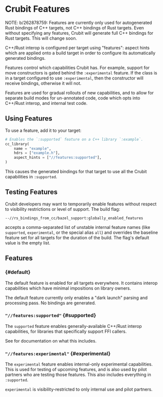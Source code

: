 # Crubit Features

<internal link>

NOTE: b/262878759: Features are currently only used for autogenerated Rust
bindings of C++ targets, not C++ bindings of Rust targets. Even without
specifying any features, Crubit will generate full C++ bindings for Rust
targets. This will change soon.

<!-- TODO(b/262878759): see above. -->

C++/Rust interop is configured per target using "features": aspect hints which
are applied onto a build target in order to configure its automatically
generated bindings.

Features control which capabilities Crubit has. For example, support for move
constructors is gated behind the `:experimental` feature. If the class is in a
target configured to use `:experimental`, then the constructor will receive
bindings, otherwise it will not.

Features are used for gradual rollouts of new capabilities, and to allow for
separate build modes for un-annotated code, code which opts into C++/Rust
interop, and internal test code.

## Using Features

To use a feature, add it to your target:

```python
# Enables the `:supported` feature on a C++ library `:example`.
cc_library(
    name = "example",
    hdrs = ["example.h"],
    aspect_hints = ["//features:supported"],
)
```

This causes the generated bindings for that target to use all the Crubit
capabilities in `:supported`.

## Testing Features

Crubit developers may want to temporarily enable features without respect to
visibility restrictions or level of support. The build flag:

`--//rs_bindings_from_cc/bazel_support:globally_enabled_features`

accepts a comma-separated list of unstable internal feature names (like
`supported`, `experimental`, or the special alias `all`) and overrides the
baseline feature set for all targets for the duration of the build. The flag's
default value is the empty list.

## Features

### <default> {#default}

The default feature is enabled for all targets everywhere. It contains interop
capabilities which have minimal impositions on library owners.

The default feature currently only enables a "dark launch" parsing and
processing pass. No bindings are generated.

### `"//features:supported"` {#supported}

The `supported` feature enables generally-available C++/Rust interop
capabilities, for libraries that specifically support FFI callers.

See <internal link> for documentation on what this includes.

### `"//features:experimental"` {#experimental}

The `experimental` feature enables internal-only experimental capabilities. This
is used for testing of upcoming features, and is also used by pilot partners who
are testing those features. This also includes everything in `:supported`.

`experimental` is visibility-restricted to only internal use and pilot partners.
